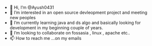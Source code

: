 - 👋 Hi, I’m @Ayush0431
- 👀 I’m interested in an open source devleopment project and meeting new peoples
- 🌱 I’m currently learning java and ds algo and basically looking for development in my beginning couple of years.
- 💞️ I’m looking to collaborate on fossasia , linux , apache etc..
- 📫 How to reach me ...on my emails 

<!---
Ayush0431/Ayush0431 is a ✨ special ✨ repository because its `README.md` (this file) appears on your GitHub profile.
You can click the Preview link to take a look at your changes.
--->

